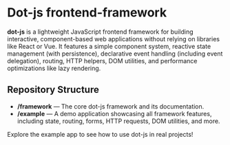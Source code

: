 # Dot-js frontend-framework

**dot-js** is a lightweight JavaScript frontend framework for building interactive, component-based web applications without relying on libraries like React or Vue. It features a simple component system, reactive state management (with persistence), declarative event handling (including event delegation), routing, HTTP helpers, DOM utilities, and performance optimizations like lazy rendering.

## Repository Structure

- **/framework** — The core dot-js framework and its documentation.
- **/example** — A demo application showcasing all framework features, including state, routing, forms, HTTP requests, DOM utilities, and more.

Explore the example app to see how to use dot-js in real projects!

